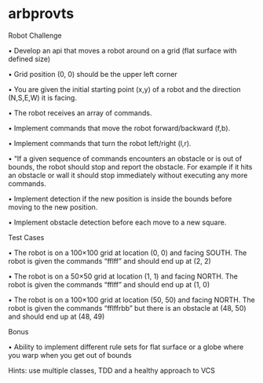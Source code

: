 ﻿# arbprovts
 
Robot Challenge

• Develop an api that moves a robot around on a grid (flat surface with defined size)

• Grid position (0, 0) should be the upper left corner

• You are given the initial starting point (x,y) of a robot and the direction (N,S,E,W) it is facing.

• The robot receives an array of commands.

• Implement commands that move the robot forward/backward (f,b).

• Implement commands that turn the robot left/right (l,r).

• “If a given sequence of commands encounters an obstacle or is out of bounds, the robot should stop and report the obstacle. For example if it hits an obstacle or wall it should stop immediately without executing any more commands.

• Implement detection if the new position is inside the bounds before moving to the new position.

• Implement obstacle detection before each move to a new square.

Test Cases

• The robot is on a 100×100 grid at location (0, 0) and facing SOUTH. The robot is given the commands “fflff” and should end up at (2, 2)

• The robot is on a 50×50 grid at location (1, 1) and facing NORTH. The robot is given the commands “fflff” and should end up at (1, 0)

• The robot is on a 100×100 grid at location (50, 50) and facing NORTH. The robot is given the commands “fflffrbb” but there is an obstacle at (48, 50) and should end up at (48, 49)

Bonus

• Ability to implement different rule sets for flat surface or a globe where you warp when you get out of bounds

Hints: use multiple classes, TDD and a healthy approach to VCS
